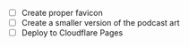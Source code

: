 - [ ] Create proper favicon
- [ ] Create a smaller version of the podcast art
- [ ] Deploy to Cloudflare Pages
